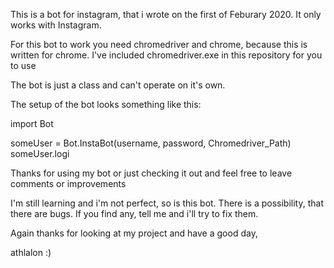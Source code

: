 This is a bot for instagram, that i wrote on the first of Feburary 2020. It only works with Instagram.

For this bot to work you need chromedriver and chrome, because this is written for chrome.
I've included chromedriver.exe in this repository for you to use

The bot is just a class and can't operate on it's own.


The setup of the bot looks something like this:


import Bot

someUser = Bot.InstaBot(username, password, Chromedriver_Path)
someUser.logi





Thanks for using my bot or just checking it out and feel free to leave comments or improvements

I'm still learning and i'm not perfect, so is this bot. There is a possibility, that there are bugs. If you find any, tell me and i'll try to fix them.

Again thanks for looking at my project and have a good day,

athlalon :)
